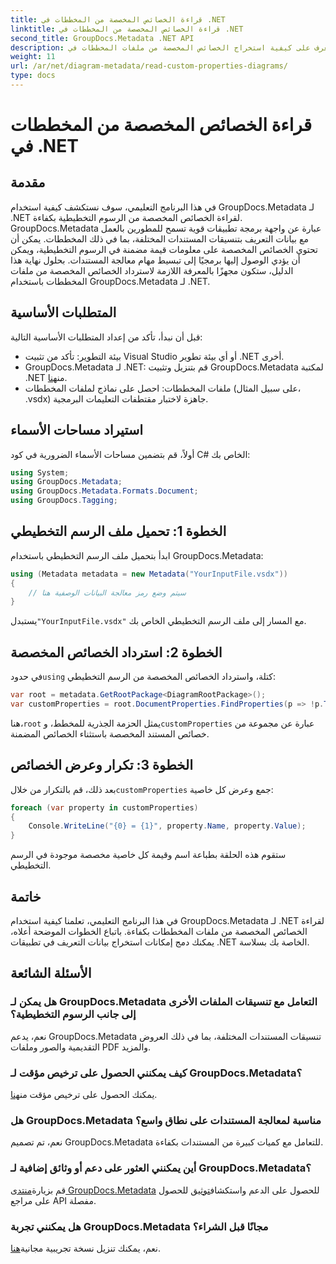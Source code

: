```yaml
---
title: قراءة الخصائص المخصصة من المخططات في .NET
linktitle: قراءة الخصائص المخصصة من المخططات في .NET
second_title: GroupDocs.Metadata .NET API
description: تعرف على كيفية استخراج الخصائص المخصصة من ملفات المخططات في .NET باستخدام GroupDocs.Metadata. دليل سهل خطوة بخطوة للمطورين.
weight: 11
url: /ar/net/diagram-metadata/read-custom-properties-diagrams/
type: docs
---
```

# قراءة الخصائص المخصصة من المخططات في .NET

## مقدمة
في هذا البرنامج التعليمي، سوف نستكشف كيفية استخدام GroupDocs.Metadata لـ .NET لقراءة الخصائص المخصصة من الرسوم التخطيطية بكفاءة. GroupDocs.Metadata عبارة عن واجهة برمجة تطبيقات قوية تسمح للمطورين بالعمل مع بيانات التعريف بتنسيقات المستندات المختلفة، بما في ذلك المخططات. يمكن أن تحتوي الخصائص المخصصة على معلومات قيمة مضمنة في الرسوم التخطيطية، ويمكن أن يؤدي الوصول إليها برمجيًا إلى تبسيط مهام معالجة المستندات. بحلول نهاية هذا الدليل، ستكون مجهزًا بالمعرفة اللازمة لاسترداد الخصائص المخصصة من ملفات المخططات باستخدام GroupDocs.Metadata لـ .NET.
## المتطلبات الأساسية
قبل أن نبدأ، تأكد من إعداد المتطلبات الأساسية التالية:
- بيئة التطوير: تأكد من تثبيت Visual Studio أو أي بيئة تطوير .NET أخرى.
-  GroupDocs.Metadata لـ .NET: قم بتنزيل وتثبيت GroupDocs.Metadata لمكتبة .NET من[هنا](https://releases.groupdocs.com/metadata/net/).
- ملفات المخططات: احصل على نماذج لملفات المخططات (على سبيل المثال، .vsdx) جاهزة لاختبار مقتطفات التعليمات البرمجية.

## استيراد مساحات الأسماء
أولاً، قم بتضمين مساحات الأسماء الضرورية في كود C# الخاص بك:
```csharp
using System;
using GroupDocs.Metadata;
using GroupDocs.Metadata.Formats.Document;
using GroupDocs.Tagging;
```
## الخطوة 1: تحميل ملف الرسم التخطيطي
ابدأ بتحميل ملف الرسم التخطيطي باستخدام GroupDocs.Metadata:
```csharp
using (Metadata metadata = new Metadata("YourInputFile.vsdx"))
{
    // سيتم وضع رمز معالجة البيانات الوصفية هنا
}
```
 يستبدل`"YourInputFile.vsdx"` مع المسار إلى ملف الرسم التخطيطي الخاص بك.
## الخطوة 2: استرداد الخصائص المخصصة
 في حدود`using` كتلة، واسترداد الخصائص المخصصة من الرسم التخطيطي:
```csharp
var root = metadata.GetRootPackage<DiagramRootPackage>();
var customProperties = root.DocumentProperties.FindProperties(p => !p.Tags.Contains(Tags.Document.BuiltIn));
```
 هنا،`root` يمثل الحزمة الجذرية للمخطط، و`customProperties` عبارة عن مجموعة من خصائص المستند المخصصة باستثناء الخصائص المضمنة.
## الخطوة 3: تكرار وعرض الخصائص
 بعد ذلك، قم بالتكرار من خلال`customProperties` جمع وعرض كل خاصية:
```csharp
foreach (var property in customProperties)
{
    Console.WriteLine("{0} = {1}", property.Name, property.Value);
}
```
ستقوم هذه الحلقة بطباعة اسم وقيمة كل خاصية مخصصة موجودة في الرسم التخطيطي.

## خاتمة
في هذا البرنامج التعليمي، تعلمنا كيفية استخدام GroupDocs.Metadata لـ .NET لقراءة الخصائص المخصصة من ملفات المخططات بكفاءة. باتباع الخطوات الموضحة أعلاه، يمكنك دمج إمكانات استخراج بيانات التعريف في تطبيقات .NET الخاصة بك بسلاسة.

## الأسئلة الشائعة
### هل يمكن لـ GroupDocs.Metadata التعامل مع تنسيقات الملفات الأخرى إلى جانب الرسوم التخطيطية؟
نعم، يدعم GroupDocs.Metadata تنسيقات المستندات المختلفة، بما في ذلك العروض التقديمية والصور وملفات PDF والمزيد.
### كيف يمكنني الحصول على ترخيص مؤقت لـ GroupDocs.Metadata؟
 يمكنك الحصول على ترخيص مؤقت من[هنا](https://purchase.groupdocs.com/temporary-license/).
### هل GroupDocs.Metadata مناسبة لمعالجة المستندات على نطاق واسع؟
نعم، تم تصميم GroupDocs.Metadata للتعامل مع كميات كبيرة من المستندات بكفاءة.
### أين يمكنني العثور على دعم أو وثائق إضافية لـ GroupDocs.Metadata؟
 قم بزيارة[منتدى GroupDocs.Metadata](https://forum.groupdocs.com/c/metadata/14) للحصول على الدعم واستكشاف[توثيق](https://tutorials.groupdocs.com/metadata/net/) للحصول على مراجع API مفصلة.
### هل يمكنني تجربة GroupDocs.Metadata مجانًا قبل الشراء؟
 نعم، يمكنك تنزيل نسخة تجريبية مجانية[هنا](https://releases.groupdocs.com/).